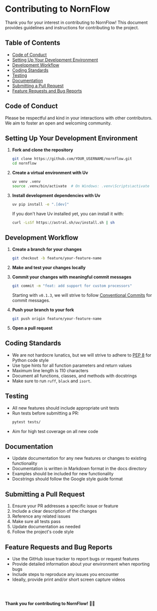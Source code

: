 # Contributing to NornFlow

Thank you for your interest in contributing to NornFlow! This document provides guidelines and instructions for contributing to the project.

## Table of Contents

- [Code of Conduct](#code-of-conduct)
- [Setting Up Your Development Environment](#setting-up-your-development-environment)
- [Development Workflow](#development-workflow)
- [Coding Standards](#coding-standards)
- [Testing](#testing)
- [Documentation](#documentation)
- [Submitting a Pull Request](#submitting-a-pull-request)
- [Feature Requests and Bug Reports](#feature-requests-and-bug-reports)

## Code of Conduct

Please be respectful and kind in your interactions with other contributors. We aim to foster an open and welcoming community.

## Setting Up Your Development Environment

1. **Fork and clone the repository**
   ```bash
   git clone https://github.com/YOUR_USERNAME/nornflow.git
   cd nornflow
   ```

2. **Create a virtual environment with Uv**
   ```bash
   uv venv .venv
   source .venv/bin/activate  # On Windows: .venv\Scripts\activate
   ```

3. **Install development dependencies with Uv**
   ```bash
   uv pip install -e ".[dev]"
   ```

   If you don't have Uv installed yet, you can install it with:
   ```bash
   curl -LsSf https://astral.sh/uv/install.sh | sh
   ```

## Development Workflow

1. **Create a branch for your changes**
   ```bash
   git checkout -b feature/your-feature-name
   ```

2. **Make and test your changes locally**

3. **Commit your changes with meaningful commit messages**
   ```bash
   git commit -m "feat: add support for custom processors"
   ```
   
   Starting with `v0.1.3`, we will strive to follow [Conventional Commits](https://www.conventionalcommits.org/) for commit messages.

4. **Push your branch to your fork**
   ```bash
   git push origin feature/your-feature-name
   ```

5. **Open a pull request**

## Coding Standards

- We are not hardocre lunatics, but we will strive to adhere to [PEP 8](https://pep8.org/) for Python code style
- Use type hints for all function parameters and return values
- Maximum line length is 110 characters
- Document all functions, classes, and methods with docstrings
- Make sure to run `ruff`, `black` and `isort`.

## Testing

- All new features should include appropriate unit tests
- Run tests before submitting a PR:
  ```bash
  pytest tests/
  ```
- Aim for high test coverage on all new code

## Documentation

- Update documentation for any new features or changes to existing functionality
- Documentation is written in Markdown format in the docs directory
- Examples should be included for new functionality
- Docstrings should follow the Google style guide format

## Submitting a Pull Request

1. Ensure your PR addresses a specific issue or feature
2. Include a clear description of the changes
3. Reference any related issues
4. Make sure all tests pass
5. Update documentation as needed
6. Follow the project's code style

## Feature Requests and Bug Reports

- Use the GitHub issue tracker to report bugs or request features
- Provide detailed information about your environment when reporting bugs
- Include steps to reproduce any issues you encounter
- Ideally, provide print and/or short screen capture videos

<br><br>

**Thank you for contributing to NornFlow!** 🙏🏻